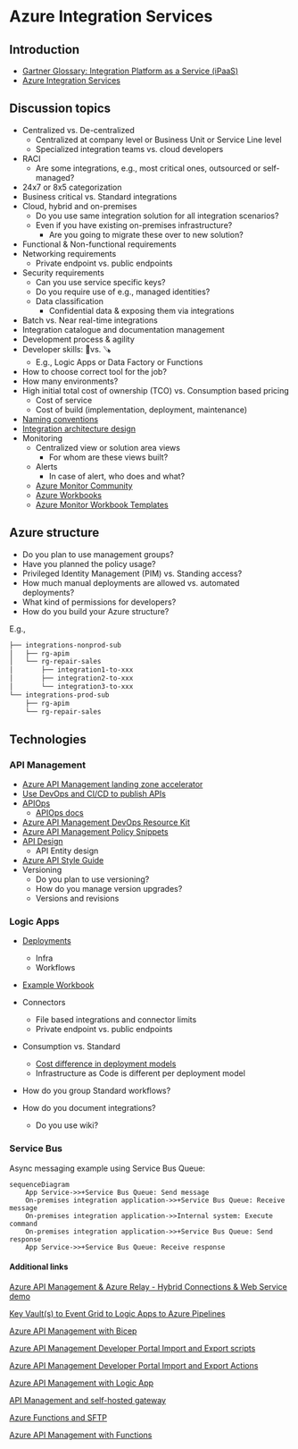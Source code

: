 # Azure Integration Services

## Introduction

- [Gartner Glossary: Integration Platform as a Service (iPaaS)](https://www.gartner.com/en/information-technology/glossary/information-platform-as-a-service-ipaas)
- [Azure Integration Services](https://azure.microsoft.com/en-us/products/category/integration/)

## Discussion topics

- Centralized vs. De-centralized
  - Centralized at company level or Business Unit or Service Line level
  - Specialized integration teams vs. cloud developers
- RACI
  - Are some integrations, e.g., most critical ones, outsourced or self-managed? 
- 24x7 or 8x5 categorization
- Business critical vs. Standard integrations
- Cloud, hybrid and on-premises
  - Do you use same integration solution for all integration scenarios?
  - Even if you have existing on-premises infrastructure?
    - Are you going to migrate these over to new solution?
- Functional & Non-functional requirements
- Networking requirements
  - Private endpoint vs. public endpoints
- Security requirements
  - Can you use service specific keys?
  - Do you require use of e.g., managed identities?
  - Data classification
    - Confidential data & exposing them via integrations 
- Batch vs. Near real-time integrations
- Integration catalogue and documentation management
- Development process & agility
- Developer skills: 🔨vs. 🪚
  - E.g., Logic Apps or Data Factory or Functions
- How to choose correct tool for the job?
- How many environments?
- High initial total cost of ownership (TCO) vs. Consumption based pricing
  - Cost of service
  - Cost of build (implementation, deployment, maintenance)
- [Naming conventions](https://docs.microsoft.com/en-us/azure/cloud-adoption-framework/ready/azure-best-practices/resource-abbreviations)
- [Integration architecture design](https://docs.microsoft.com/en-us/azure/architecture/integration/integration-start-here)
- Monitoring
  - Centralized view or solution area views
    - For whom are these views built?
  - Alerts
    - In case of alert, who does and what?
  - [Azure Monitor Community](https://github.com/microsoft/AzureMonitorCommunity)
  - [Azure Workbooks](https://docs.microsoft.com/en-us/azure/azure-monitor/visualize/workbooks-overview)
  - [Azure Monitor Workbook Templates](https://github.com/microsoft/Application-Insights-Workbooks)

## Azure structure

- Do you plan to use management groups?
- Have you planned the policy usage?
- Privileged Identity Management (PIM) vs. Standing access?
- How much manual deployments are allowed vs. automated deployments?
- What kind of permissions for developers?
- How do you build your Azure structure?

E.g.,

```bash
├── integrations-nonprod-sub
│   ├── rg-apim
│   └── rg-repair-sales
│       ├── integration1-to-xxx
│       ├── integration2-to-xxx
│       └── integration3-to-xxx
└── integrations-prod-sub
    ├── rg-apim
    └── rg-repair-sales
```

## Technologies

### API Management

- [Azure API Management landing zone accelerator](https://docs.microsoft.com/en-us/azure/cloud-adoption-framework/scenarios/app-platform/api-management/landing-zone-accelerator)
- [Use DevOps and CI/CD to publish APIs](https://docs.microsoft.com/en-us/azure/api-management/devops-api-development-templates)
- [APIOps](https://github.com/Azure/apiops)
  - [APIOps docs](https://azure.github.io/apiops/)
- [Azure API Management DevOps Resource Kit](https://github.com/Azure/azure-api-management-devops-resource-kit)
- [Azure API Management Policy Snippets](https://github.com/Azure/api-management-policy-snippets)
- [API Design](https://github.com/JanneMattila/api-design)
  - API Entity design
- [Azure API Style Guide](https://github.com/Azure/azure-api-style-guide)
- Versioning
  - Do you plan to use versioning?
  - How do you manage version upgrades?
  - Versions and revisions

### Logic Apps

- [Deployments](https://github.com/Azure/logicapps)
  - Infra
  - Workflows
- [Example Workbook](https://github.com/scautomation/LogicApps-AzureMonitor-Workbook)
- Connectors
  - File based integrations and connector limits
  - Private endpoint vs. public endpoints
- Consumption vs. Standard
  - [Cost difference in deployment models](https://azure.microsoft.com/en-us/pricing/details/logic-apps/)
  - Infrastructure as Code is different per deployment model

- How do you group Standard workflows?
- How do you document integrations?
  - Do you use wiki?

### Service Bus

Async messaging example using Service Bus Queue:

```mermaid
sequenceDiagram
    App Service->>+Service Bus Queue: Send message
    On-premises integration application->>+Service Bus Queue: Receive message
    On-premises integration application->>Internal system: Execute command
    On-premises integration application->>+Service Bus Queue: Send response
    App Service->>+Service Bus Queue: Receive response
```

#### Additional links

[Azure API Management & Azure Relay - Hybrid Connections & Web Service demo](https://github.com/JanneMattila/325-apim-sb-demo)

[Key Vault(s) to Event Grid to Logic Apps to Azure Pipelines](https://github.com/JanneMattila/key-vault-to-event-grid-to-logic-apps-to-azure-pipelines)

[Azure API Management with Bicep](https://github.com/JanneMattila/azure-api-management-bicep)

[Azure API Management Developer Portal Import and Export scripts](https://github.com/JanneMattila/azure-api-management-developer-portal-import-and-export-scripts)

[Azure API Management Developer Portal Import and Export Actions](https://github.com/JanneMattila/azure-api-management-developer-portal-action)

[Azure API Management with Logic App](https://github.com/JanneMattila/329-azure-api-management-logic-app)

[API Management and self-hosted gateway](https://github.com/JanneMattila/api-management-and-self-hosted-gateway)

[Azure Functions and SFTP](https://github.com/JanneMattila/azure-functions-sftp)

[Azure API Management with Functions](https://github.com/JanneMattila/329-azure-api-management-functions)
